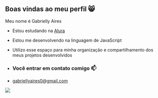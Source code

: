 ## Boas vindas ao meu perfil 😸

Meu nome é Gabrielly Aires

- Estou estudando na [Alura](https://www.alura.com.br)
- Estou me desenvolvendo na linguagem de JavaScript
- Utilizo esse espaço para minha organização e compartilhamento dos meus projetos desenvolvidos

- ### Você entrar em contato comigo 📫

- gabriellyaires0@gmail.com

![](https://media1.tenor.com/m/E3SNnvncEE0AAAAC/dance.gif)
